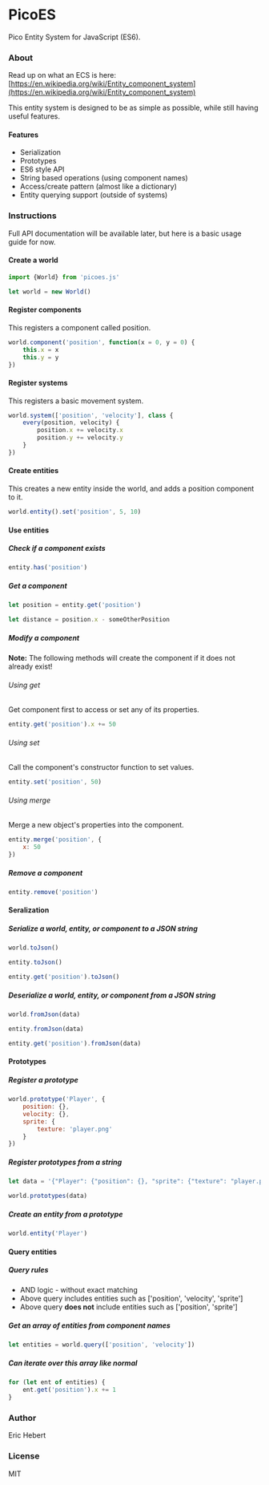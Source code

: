 # PicoES
Pico Entity System for JavaScript (ES6).

### About
Read up on what an ECS is here: [https://en.wikipedia.org/wiki/Entity_component_system](https://en.wikipedia.org/wiki/Entity_component_system)

This entity system is designed to be as simple as possible, while still having useful features.

#### Features

* Serialization
* Prototypes
* ES6 style API
* String based operations (using component names)
* Access/create pattern (almost like a dictionary)
* Entity querying support (outside of systems)

### Instructions
Full API documentation will be available later, but here is a basic usage guide for now.


#### Create a world

```javascript
import {World} from 'picoes.js'

let world = new World()
```

#### Register components

This registers a component called position.

```javascript
world.component('position', function(x = 0, y = 0) {
	this.x = x
	this.y = y
})
```

#### Register systems

This registers a basic movement system.

```javascript
world.system(['position', 'velocity'], class {
	every(position, velocity) {
		position.x += velocity.x
		position.y += velocity.y
	}
})
```

#### Create entities

This creates a new entity inside the world, and adds a position component to it.

```javascript
world.entity().set('position', 5, 10)
```

#### Use entities

##### Check if a component exists

```javascript
entity.has('position')
```

##### Get a component

```javascript
let position = entity.get('position')

let distance = position.x - someOtherPosition
```

##### Modify a component

**Note:** The following methods will create the component if it does not already exist!

###### Using get

Get component first to access or set any of its properties.

```javascript
entity.get('position').x += 50
```

###### Using set

Call the component's constructor function to set values.

```javascript
entity.set('position', 50)
```

###### Using merge

Merge a new object's properties into the component.

```javascript
entity.merge('position', {
	x: 50
})
```

##### Remove a component

```javascript
entity.remove('position')
```

#### Seralization

##### Serialize a world, entity, or component to a JSON string
```javascript
world.toJson()

entity.toJson()

entity.get('position').toJson()
```

##### Deserialize a world, entity, or component from a JSON string
```javascript
world.fromJson(data)

entity.fromJson(data)

entity.get('position').fromJson(data)
```

#### Prototypes

##### Register a prototype
```javascript
world.prototype('Player', {
	position: {},
	velocity: {},
	sprite: {
		texture: 'player.png'
	}
})
```

##### Register prototypes from a string
```javascript
let data = '{"Player": {"position": {}, "sprite": {"texture": "player.png"}}}'

world.prototypes(data)
```

##### Create an entity from a prototype
```javascript
world.entity('Player')
```

#### Query entities

##### Query rules

* AND logic - without exact matching
* Above query includes entities such as ['position', 'velocity', 'sprite']
* Above query **does not** include entities such as ['position', 'sprite']

##### Get an array of entities from component names
```javascript
let entities = world.query(['position', 'velocity'])
```

##### Can iterate over this array like normal
```javascript
for (let ent of entities) {
	ent.get('position').x += 1
}
```


### Author
Eric Hebert

### License
MIT
